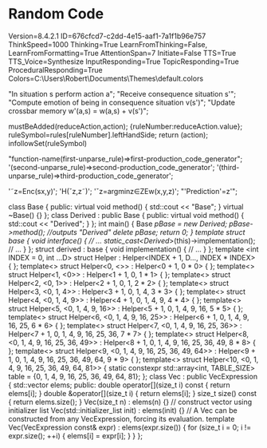 # Random Code

Version=8.4.2.1
ID=676cfcd7-c2dd-4e15-aaf1-7a1f1b96e757
ThinkSpeed=1000
Thinking=True
LearnFromThinking=False, LearnFromFormatting=True
AttentionSpan=7
Initiate=False
TTS=True
TTS_Voice=Synthesize
InputResponding=True
TopicResponding=True
ProceduralResponding=True
Colors=C:\Users\Robert\Documents\Themes\default.colors


  "In situation s perform action a";
  "Receive consequence situation s'";
  "Compute emotion of being in consequence situation v(s')";
"Update crossbar memory w'(a,s) = w(a,s) + v(s')";

  mustBeAdded(reduceAction,action);
{ruleNumber:reduceAction.value};
    ruleSymbol=rules[ruleNumber].leftHandSide;
    return (action);
infollowSet(ruleSymbol)

"function-name(first-unparse_rule)=>first-production_code_generator";
'(second-unparse_rule)=>second-production_code_generator';
'(third-unparse_rule)=>third-production_code_generator';


'˜z=Enc(sx,y)';
'H(ˇz,z˜)';
'ˇz=argminz∈ZEw(x,y,z)';
"'Prediction'=z'";


class Base
{
public:
    virtual void method() { std::cout << "Base"; }
    virtual ~Base() {}
};
class Derived : public Base
{
public:
    virtual void method() { std::cout << "Derived"; }
};
int main()
{
    Base *pBase = new Derived;
    pBase->method(); //outputs "Derived"
    delete pBase;
    return 0;
}
template <class Derived>
struct base
{
    void interface()
    {
         // ...
         static_cast<Derived*>(this)->implementation();
         // ...
    }
};
struct derived : base<derived>
{
     void implementation()
     {
         // ...
     }
};
template <int INDEX = 0, int ...D> struct Helper : Helper<INDEX + 1, D..., INDEX * INDEX> {
};
template<> struct Helper<0, <>> : Helper<0 + 1, 0 * 0> {
};
template<> struct Helper<1, <0>> : Helper<1 + 1, 0, 1 * 1> {
};
template<> struct Helper<2, <0, 1>> : Helper<2 + 1, 0, 1, 2 * 2> {
};
template<> struct Helper<3, <0, 1, 4>> : Helper<3 + 1, 0, 1, 4, 3 * 3> {
};
template<> struct Helper<4, <0, 1, 4, 9>> : Helper<4 + 1, 0, 1, 4, 9, 4 * 4> {
};
template<> struct Helper<5, <0, 1, 4, 9, 16>> : Helper<5 + 1, 0, 1, 4, 9, 16, 5 * 5> {
};
template<> struct Helper<6, <0, 1, 4, 9, 16, 25>> : Helper<6 + 1, 0, 1, 4, 9, 16, 25, 6 * 6> {
};
template<> struct Helper<7, <0, 1, 4, 9, 16, 25, 36>> : Helper<7 + 1, 0, 1, 4, 9, 16, 25, 36, 7 * 7> {
};
template<> struct Helper<8, <0, 1, 4, 9, 16, 25, 36, 49>> : Helper<8 + 1, 0, 1, 4, 9, 16, 25, 36, 49, 8 * 8> {
};
template<> struct Helper<9, <0, 1, 4, 9, 16, 25, 36, 49, 64>> : Helper<9 + 1, 0, 1, 4, 9, 16, 25, 36, 49, 64, 9 * 9> {
};
template<> struct Helper<10, <0, 1, 4, 9, 16, 25, 36, 49, 64, 81>> {
  static constexpr std::array<int, TABLE_SIZE> table = {0, 1, 4, 9, 16, 25, 36, 49, 64, 81};
};
class Vec : public VecExpression<Vec> {
    std::vector<double> elems;
  public:
    double operator[](size_t i) const { 
        return elems[i]; }
    double &operator[](size_t i)      { 
        return elems[i]; }
    size_t size() const               { 
        return elems.size(); }
    Vec(size_t n) : elems(n) {}
    // construct vector using initializer list
    Vec(std::initializer_list<double> init) : elems(init) {}
    // A Vec can be constructed from any VecExpression, forcing its evaluation.
    template <typename E>
    Vec(VecExpression<E> const& expr) : elems(expr.size()) {
        for (size_t i = 0; i != expr.size(); ++i) {
            elems[i] = expr[i];
        }
    }
};
